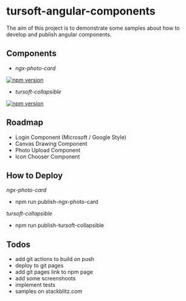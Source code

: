 # tursoft-angular-components

The aim of this project is to demonstrate some samples about how to develop and publish angular components.


## Components
* *ngx-photo-card*

[![npm version](https://badge.fury.io/js/ngx-photo-card.svg)](https://badge.fury.io/js/ngx-photo-card)

* *tursoft-collapsible*

[![npm version](https://badge.fury.io/js/tursoft-collapsible.svg)](https://badge.fury.io/js/tursoft-collapsible)

## Roadmap
* Login Component (Microsoft / Google Style)
* Canvas Drawing Component
* Photo Upload Component
* Icon Chooser Component

## How to Deploy

*ngx-photo-card*
* npm run publish-ngx-photo-card

*tursoft-collapsible*
* npm run publish-tursoft-collapsible

## Todos

* add git actions to build on push
* deploy to git pages
* add git pages link to npm page
* add some screenshoots
* implement tests
* samples on stackblitz.com
